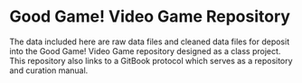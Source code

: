 # Good Game! Video Game Repository

The data included here are raw data files and cleaned data files for deposit into the Good Game! Video Game repository designed as a class project. This repository also links to a GitBook protocol which serves as a repository and curation manual.
